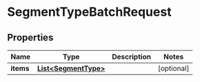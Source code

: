 

# SegmentTypeBatchRequest


## Properties

Name | Type | Description | Notes
------------ | ------------- | ------------- | -------------
**items** | [**List&lt;SegmentType&gt;**](SegmentType.md) |  |  [optional]



